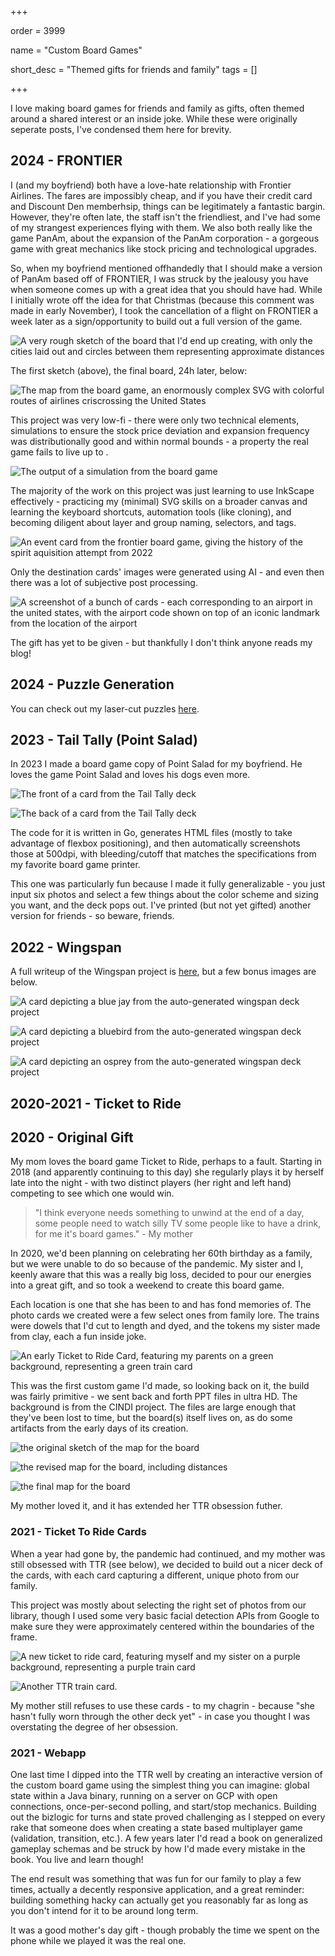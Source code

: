 +++

order = 3999 

name = "Custom Board Games"

short_desc = "Themed gifts for friends and family"
tags = []

+++

I love making board games for friends and family as gifts, often
themed around a shared interest or an inside joke. While these were
originally seperate posts, I've condensed them here for brevity.

## 2024 - FRONTIER

I (and my boyfriend) both have a love-hate relationship with
Frontier Airlines. The fares are impossibly cheap, and if you have their
credit card and Discount Den memberhsip, things can be legitimately a 
fantastic bargin. However, they're often late, the staff isn't the
friendliest, and I've had some of my strangest experiences flying with
them. We also both really like the game PanAm, about the expansion
of the PanAm corporation - a gorgeous game with great mechanics like stock
pricing and technological upgrades. 

So, when my boyfriend mentioned offhandedly that I should make a version of
PanAm based off of FRONTIER, I was struck by the jealousy you have
when someone comes up with a great idea that you should have had. While I 
initially wrote off the idea for that Christmas (because this comment was 
made in early November), I took the cancellation of a flight on FRONTIER a 
week later as a sign/opportunity to build out a full version of the game.

![A very rough sketch of the board that I'd end up creating, with only the cities laid out and circles between them representing approximate distances](../img/frontier-rough.png)

The first sketch (above), the final board, 24h later, below:

![The map from the board game, an enormously complex SVG with colorful routes of airlines criscrossing the United States](../img/frontier-map.png)

This project was very low-fi - there were only two technical elements,
simulations to ensure the stock price deviation and expansion frequency was
distributionally good and within normal bounds - a property the real game 
fails to live up to . 


![The output of a simulation from the board game](../img/frontier-simulation.png)

The majority of the work on this project was just learning to use InkScape 
effectively - practicing my (minimal) SVG skills on a broader canvas and
learning the keyboard shortcuts, automation tools (like cloning), and becoming
diligent about layer and group naming, selectors, and tags.

![An event card from the frontier board game, giving the history of the spirit aquisition attempt from 2022](../img/frontier-event.png)

Only the destination cards' images were generated using AI - and even then 
there was a lot of subjective post processing. 

![A screenshot of a bunch of cards - each corresponding to an airport in the united states, with the airport code shown on top of an iconic landmark from the location of the airport](../img/frontier-dest.png)

The gift has yet to be given - but thankfully I don't think anyone reads my blog!

## 2024 - Puzzle Generation

You can check out my laser-cut puzzles [here](/project/laser_puzzles).

## 2023 - Tail Tally (Point Salad)

In 2023 I made a board game copy of Point Salad for my boyfriend.
He loves the game Point Salad and loves his dogs even more.

![The front of a card from the Tail Tally deck](../img/tail-tally-1.png)

![The back of a card from the Tail Tally deck](../img/tail-tally-2.png)

The code for it is written in Go,
generates HTML files (mostly to take advantage of flexbox positioning),
and then automatically screenshots those at 500dpi, with bleeding/cutoff
that matches the specifications from my favorite board game printer.

This one
was particularly fun because I made it fully generalizable - you just
input six photos and select a few things about the color scheme and sizing you
want, and the deck pops out. I've printed (but not yet gifted) another version
for friends - so beware, friends.

## 2022 - Wingspan

A full writeup of the Wingspan project is [here](/project/wingspan/), but a few bonus images are below.

![A card depicting a blue jay from the auto-generated wingspan deck project](../img/wingspan-jay.png)

![A card depicting a bluebird from the auto-generated wingspan deck project](../img/wingspan-bluebird.png)

![A card depicting an osprey from the auto-generated wingspan deck project](../img/wingspan-osprey.png)

## 2020-2021 - Ticket to Ride

## 2020 - Original Gift 

My mom loves the board game Ticket to Ride, perhaps to a fault.
Starting in 2018 (and apparently continuing to this day) she regularly plays it by
herself late into the night - with two distinct players (her right and
left hand) competing to see which one would win. 

> "I think everyone needs something to unwind at the end of a day, some people need to watch silly TV some people like to have a drink, for me it's board games." - My mother

In 2020, we'd been planning on celebrating her 60th birthday as a family,
but we were unable to do so because of the pandemic. My sister and I, keenly
aware that this was a really big loss, decided to pour our energies into 
a great gift, and so took a weekend to create this board game. 

Each location is one that she has been to and has fond memories of. The photo
cards we created were a few select ones from family lore. The trains were 
dowels that I'd cut to length and dyed, and the tokens my sister made from
clay, each a fun inside joke.

![An early Ticket to Ride Card, featuring my parents on a green background, representing a green train card](../img/ttr-card1.png)

This was the first custom game I'd made, so looking back on it, the build
was fairly primitive - we sent back and forth PPT files in ultra HD.
The background is from the CINDI project. The files
are large enough that they've been lost to time, but the board(s) itself 
lives on, as do some artifacts from the early days of its creation.

![the original sketch of the map for the board](../ttr-map-1.png)

![the revised map for the board, including distances](../ttr-map-2.png)

![the final map for the board](../ttr-map-2.png)

My mother loved it, and it has extended her TTR obsession futher.

### 2021 - Ticket To Ride Cards

When a year had gone by, the pandemic had continued, and my mother was still
obsessed with TTR (see below), we decided to build out a nicer deck of the
cards, with each card capturing a different, unique photo from our family.

This project was mostly about selecting the right set of photos from our
library, though I used some very basic facial detection APIs from Google to
make sure they were approximately centered within the boundaries of the frame.

![A new ticket to ride card, featuring myself and my sister on a purple background, representing a purple train card](../img/ttr-card2.png)

![Another TTR train card.](../img/ttr-card3.png)

My mother still refuses to use these cards - to my chagrin - because "she hasn't fully worn through the other deck yet" - in case you thought I was overstating the degree of her obsession.

### 2021 - Webapp 

One last time I dipped into the TTR well by creating an interactive version of the
custom board game using the simplest thing you can imagine: global 
state within a Java binary, running on a server on GCP with open connections,
once-per-second polling, and start/stop mechanics. Building out the bizlogic for 
turns and state proved challenging as I stepped on every rake that someone does
when creating a state based multiplayer game (validation, transition, etc.). A few
years later I'd read a book on generalized gameplay schemas and be struck by how
I'd made every mistake in the book. You live and learn though!

The end result was something that was fun for our family to play a few times, 
actually a decently responsive application, and a great reminder: building 
something hacky can actually get you reasonably far as long as you don't intend
for it to be around long term.

It was a good mother's day gift - though probably the time we spent on the phone while
we played it was the real one.

